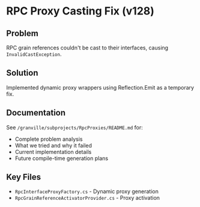 # RPC Proxy Casting Fix (v128)

## Problem
RPC grain references couldn't be cast to their interfaces, causing `InvalidCastException`.

## Solution
Implemented dynamic proxy wrappers using Reflection.Emit as a temporary fix.

## Documentation
See `/granville/subprojects/RpcProxies/README.md` for:
- Complete problem analysis
- What we tried and why it failed
- Current implementation details
- Future compile-time generation plans

## Key Files
- `RpcInterfaceProxyFactory.cs` - Dynamic proxy generation
- `RpcGrainReferenceActivatorProvider.cs` - Proxy activation